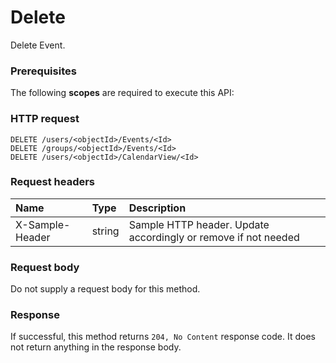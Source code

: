 # Delete

Delete Event.
### Prerequisites
The following **scopes** are required to execute this API: 
### HTTP request
<!-- { "blockType": "ignored" } -->
```http
DELETE /users/<objectId>/Events/<Id>
DELETE /groups/<objectId>/Events/<Id>
DELETE /users/<objectId>/CalendarView/<Id>

```
### Request headers
| Name       | Type | Description|
|:---------------|:--------|:----------|
| X-Sample-Header  | string  | Sample HTTP header. Update accordingly or remove if not needed|

### Request body
Do not supply a request body for this method.


### Response
If successful, this method returns `204, No Content` response code. It does not return anything in the response body.


<!-- uuid: e41df9e8-45c8-45e3-a45e-9a8454504a49
2015-10-16 16:12:40 UTC -->
<!-- {
  "type": "#page.annotation",
  "description": "Delete",
  "keywords": "",
  "section": "documentation",
  "tocPath": ""
}-->